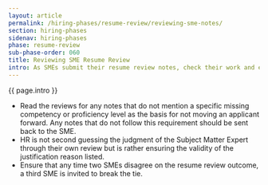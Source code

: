 ```yaml
---
layout: article
permalink: /hiring-phases/resume-review/reviewing-sme-notes/
section: hiring-phases
sidenav: hiring-phases
phase: resume-review
sub-phase-order: 060
title: Reviewing SME Resume Review
intro: As SMEs submit their resume review notes, check their work and email them with any necessary feedback.
---
```


<p class="usa-intro">
  {{ page.intro }}
</p>

-	Read the reviews for any notes that do not mention a specific missing competency or proficiency level as the basis for not moving an applicant forward.  Any notes that do not follow this requirement should be sent back to the SME.
-	HR is not second guessing the judgment of the Subject Matter Expert through their own review but is rather ensuring the validity of the justification reason listed.
-	Ensure that any time two SMEs disagree on the resume review outcome, a third SME is invited to break the tie.
